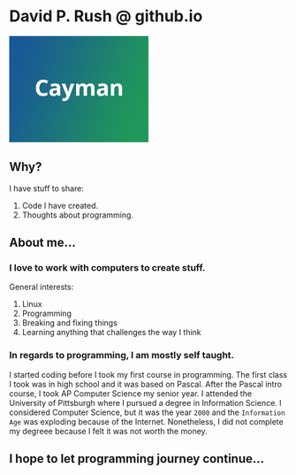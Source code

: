 # David P. Rush @ github.io

![Thumbnail of me](thumbnail.png)

## Why?

I have stuff to share:

1. Code I have created.
2. Thoughts about programming.

## About me...

### I love to work with computers to create stuff.

General interests:

1. Linux
2. Programming
3. Breaking and fixing things
4. Learning anything that challenges the way I think

### In regards to programming, I am mostly self taught.

I started coding before I took my first course in programming. The first class I took was in high school and it was based on Pascal. After the Pascal intro course, I took AP Computer Science my senior year. I attended the University of Pittsburgh where I pursued a degree in Information Science. I considered Computer Science, but it was the year `2000` and the `Information Age` was exploding because of the Internet. Nonetheless, I did not complete my degreee because I felt it was not worth the money.  

## I hope to let programming journey continue...
